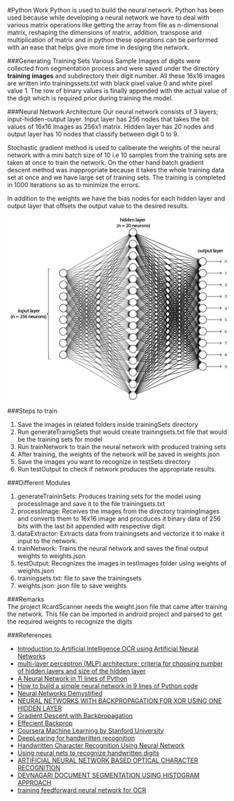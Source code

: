 
#Python Work
Python is used to build the neural network. Python has been used because while developing a neural network we have to deal with various matrix operations like getting the array from file as n-dimensional matrix, reshaping the dimensions of matrix, addition, transpose and multiplication of matrix and in python these operations can be performed with an ease that helps give more time in desiging the network.

###Generating Training Sets
Various Sample Images of digits were collected from segmentation process and were saved under the directory **training images** and subdirectory their digit number. All these 16x16 images are written into trainingssets.txt with black pixel value 0 and white pixel value 1. The row of binary values is finally appended with the actual value of the digit which is required prior during training the model.

###Neural Network Architecture
Our neural network consists of 3 layers; input-hidden-output layer. Input layer has 256 nodes that takes the bit values of 16x16 images as 256x1 matrix. Hidden layer has 20 nodes and output layer has 10 nodes that classify between digit 0 to 9. 

Stochastic gradient method is used to caliberate the weights of the neural network with a mini batch size of 10 i.e 10 samples from the training sets are taken at once to train the network. On the other hand batch gradient descent method was inappropriate because it takes the whole training data set at once and we have large set of training sets. The training is completed in 1000 iterations so as to minimize the errors.

In addition to the weights we have the bias nodes for each hidden layer and output layer that offsets the output value to the desired results.


![Neural Network](./network.jpg)

###Steps to train
1.	Save the images in related folders inside trainingSets directory
2.	Run generateTrainigSets that would create trainingsets.txt file that would be the training sets for model
3.	Run trainNetwork to train the neural network with produced training sets
4.	After training, the weights of the network will be saved in weights.json
5.	Save the images you want to recognize in testSets directory
6.	Run testOutput to check if network produces the appropriate results.

###Different Modules
1.	generateTraininSets: Produces training sets for the model using processImage and save it to the file trainingsets.txt
2.	processImage:	Receives the images from the directory trainingImages and converts them to 16x16 image and procduces it binary data of 256 bits with the last bit appended with respective digit.
3.	dataExtractor: Extracts data from trainingsets and vectorize it to make it input to the network.
4.	trainNetwork: Trains the neural network and saves the final output weights to weights.json
5.	testOutput: Recognizes the images in testImages folder using weights of weights.json
6.	trainingsets.txt: file to save the trainingsets
7.	weights.json: json file to save weights 

###Remarks	 
The project RcardScanner needs the weight.json file that came after training the network. This file can be imported in android project and parsed to get the required weights to recognize the digits

###References
*	[Introduction to Artificial Intelligence OCR using Artificial Neural Networks](http://www.kloover.com/publications/Kluever_-_OCR_using_ANN.pdf)
*	[multi-layer perceptron (MLP) architecture: criteria for choosing number of hidden layers and size of the hidden layer](http://stackoverflow.com/questions/10565868/multi-layer-perceptron-mlp-architecture-criteria-for-choosing-number-of-hidde)
*	[A Neural Network in 11 lines of Python ](https://iamtrask.github.io/2015/07/12/basic-python-network/)
*	[How to build a simple neural network in 9 lines of Python code](https://medium.com/technology-invention-and-more/how-to-build-a-simple-neural-network-in-9-lines-of-python-code-cc8f23647ca1#.fg42u8xmr)
*	[Neural Networks Demystified](https://www.youtube.com/watch?v=bxe2T-V8XRs)
*	[NEURAL NETWORKS WITH BACKPROPAGATION FOR XOR USING ONE HIDDEN LAYER](http://www.bogotobogo.com/python/python_Neural_Networks_Backpropagation_for_XOR_using_one_hidden_layer.php)
*	[Gradient Descent with Backpropagation](http://outlace.com/Beginner-Tutorial-Backpropagation/)
*	[Effecient Backprop](http://yann.lecun.com/exdb/publis/pdf/lecun-98b.pdf)
*	[Coursera Machine Learning by Stanford University](https://www.coursera.org/learn/machine-learning)
*	[DeepLearing for handwritten recognition](http://neuralnetworksanddeeplearning.com/chap1.html)
*	[Handwritten Character Recognition Using Neural Network](http://yann.lecun.com/exdb/publis/pdf/matan-90.pdf)
*	[Using neural nets to recognize handwritten digits](http://neuralnetworksanddeeplearning.com/chap1.html)
*	[ARTIFICIAL NEURAL NETWORK BASED OPTICAL CHARACTER RECOGNITION](http://arxiv.org/pdf/1211.4385.pdf)
*	[DEVNAGARI DOCUMENT SEGMENTATION USING HISTOGRAM APPROACH](https://arxiv.org/pdf/1109.1247.pdf)
*	[training feedforward neural network for OCR](http://stackoverflow.com/questions/9684204/training-feedforward-neural-network-for-ocr)